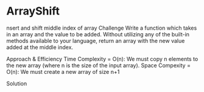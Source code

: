 # ArrayShift
nsert and shift middle index of array
Challenge
Write a function which takes in an array and the value to be added. Without utilizing any of the built-in methods
available to your language, return an array with the new value added at the middle index.

Approach & Efficiency
Time Complexity = O(n): We must copy n elements to the new array (where n is the size of the input array).
Space Compexity = O(n): We must create a new array of size n+1

Solution
